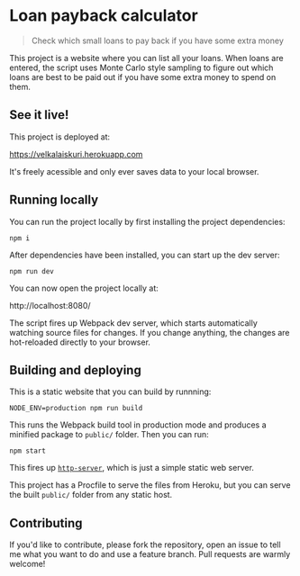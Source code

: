# Loan payback calculator

> Check which small loans to pay back if you have some extra money

This project is a website where you can list all your loans. When loans are
entered, the script uses Monte Carlo style sampling to figure out which loans
are best to be paid out if you have some extra money to spend on them.

## See it live!

This project is deployed at:

https://velkalaiskuri.herokuapp.com

It's freely acessible and only ever saves data to your local browser.

## Running locally

You can run the project locally by first installing the project dependencies:

```shell
npm i
```

After dependencies have been installed, you can start up the dev server:

```
npm run dev
```

You can now open the project locally at:

http://localhost:8080/

The script fires up Webpack dev server, which starts automatically watching
source files for changes. If you change anything, the changes are hot-reloaded
directly to your browser.

## Building and deploying

This is a static website that you can build by runnning:

```
NODE_ENV=production npm run build
```

This runs the Webpack build tool in production mode and produces a minified
package to `public/` folder. Then you can run:

```
npm start
```

This fires up [`http-server`](https://www.npmjs.com/package/http-server), which
is just a simple static web server.

This project has a Procfile to serve the files from Heroku, but you can serve
the built `public/` folder from any static host.

## Contributing

If you'd like to contribute, please fork the repository, open an issue to tell
me what you want to do and use a feature branch. Pull requests are warmly
welcome!
